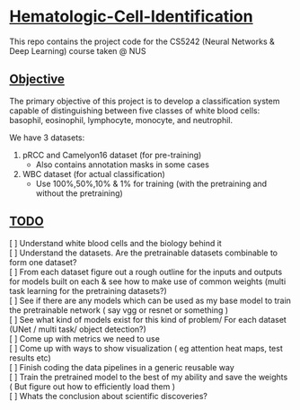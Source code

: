 # <u> Hematologic-Cell-Identification </u>

This repo contains the project code for the CS5242 (Neural Networks &amp; Deep Learning) course taken @ NUS

## <u> Objective </u>

The primary objective of this project is to develop a classification system capable
of distinguishing between five classes of white blood cells: basophil, eosinophil,
lymphocyte, monocyte, and neutrophil.

We have 3 datasets:
1. pRCC and Camelyon16 dataset (for pre-training)
   - Also contains annotation masks in some cases
2. WBC dataset (for actual classification)
   - Use 100%,50%,10% & 1% for training (with the pretraining and without the pretraining)

## <u>TODO</u>

[ ] Understand white blood cells and the biology behind it
<br>
[ ] Understand the datasets. Are the pretrainable datasets combinable to form one dataset?
<br>
[ ] From each dataset figure out a rough outline for the inputs and outputs for models built on each & see how to make use of common weights (multi task learning for the pretraining datasets?)
<br>
[ ] See if there are any models which can be used as my base model to train the pretrainable network ( say vgg or resnet or something )
<br>
[ ] See what kind of models exist for this kind of problem/ For each dataset (UNet / multi task/ object detection?)
<br>
[ ] Come up with metrics we need to use
<br>
[ ] Come up with ways to show visualization ( eg attention heat maps, test results etc)
<br>
[ ] Finish coding the data pipelines in a generic reusable way
<br>
[ ] Train the pretrained model to the best of my ability and save the weights ( But figure out how to efficiently load them )
<br>
[ ] Whats the conclusion about scientific discoveries?
<br>